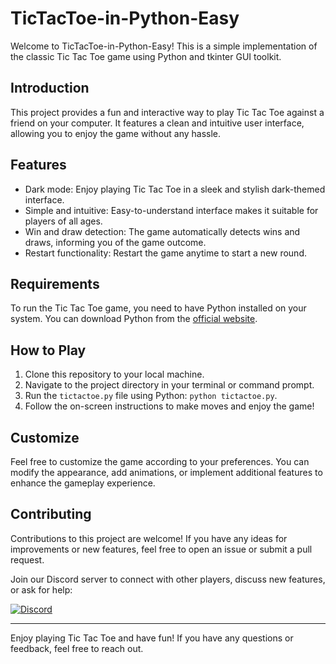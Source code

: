 # TicTacToe-in-Python-Easy

Welcome to TicTacToe-in-Python-Easy! This is a simple implementation of the classic Tic Tac Toe game using Python and tkinter GUI toolkit.

## Introduction

This project provides a fun and interactive way to play Tic Tac Toe against a friend on your computer. It features a clean and intuitive user interface, allowing you to enjoy the game without any hassle.

## Features

- Dark mode: Enjoy playing Tic Tac Toe in a sleek and stylish dark-themed interface.
- Simple and intuitive: Easy-to-understand interface makes it suitable for players of all ages.
- Win and draw detection: The game automatically detects wins and draws, informing you of the game outcome.
- Restart functionality: Restart the game anytime to start a new round.

## Requirements

To run the Tic Tac Toe game, you need to have Python installed on your system. You can download Python from the [official website](https://www.python.org/downloads/).

## How to Play

1. Clone this repository to your local machine.
2. Navigate to the project directory in your terminal or command prompt.
3. Run the `tictactoe.py` file using Python: `python tictactoe.py`.
4. Follow the on-screen instructions to make moves and enjoy the game!

## Customize

Feel free to customize the game according to your preferences. You can modify the appearance, add animations, or implement additional features to enhance the gameplay experience.

## Contributing

Contributions to this project are welcome! If you have any ideas for improvements or new features, feel free to open an issue or submit a pull request.

Join our Discord server to connect with other players, discuss new features, or ask for help:

[![Discord](https://img.shields.io/badge/Discord-YourDiscordUsername-7289DA?logo=discord&logoColor=white)](https://discord.gg/tCUW5uUZJG)

---

Enjoy playing Tic Tac Toe and have fun! If you have any questions or feedback, feel free to reach out.
